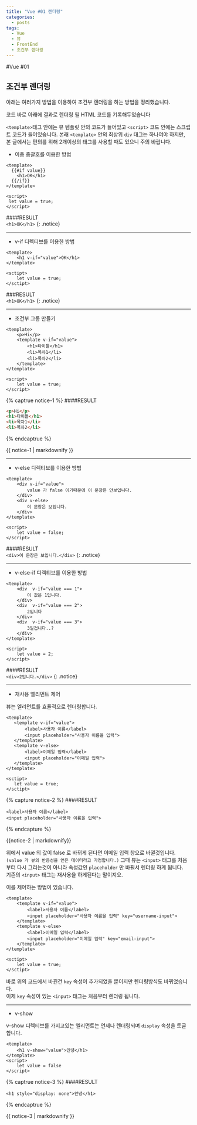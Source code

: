 ```yaml
---
title: "Vue #01 렌더링"
categories:
  - posts
tags:
  - Vue
  - 뷰
  - FrontEnd
  - 조건부 렌더링
---
```


#Vue #01

조건부 렌더링
----

 아래는 여러가지 방법을 이용하여 조건부 렌더링을 하는 방법을 정리했습니다.
 
 코드 바로 아래에 결과로 렌더링 될 HTML 코드를 기록해두었습니다

``<template>``태그 안에는 뷰 템플릿 안의 코드가 들어있고 
``<script>`` 코드 안에는 스크립트 코드가 들어있습니다.
 본래 ``<template>`` 안의 최상위 ``div`` 태그는 하나여야 
 하지만, 본 글에서는 편의를 위해 2개이상의 태그를 사용할 때도 있으니 주의 바랍니다.
 

 - 이중 중괄호를 이용한 방법

```vue
<template>
  {{#if value}}
    <h1>OK</h1>
  {{/if}}
</template>

<script>
 let value = true; 
</script>
```

####RESULT <br>``<h1>OK</h1>``
{: .notice}

---

- v-if 디렉티브를 이용한 방법

```vue
<template>
    <h1 v-if="value">OK</h1>
</template>

<sctipt>
    let value = true;
</sctipt>
```

###RESULT<br>``<h1>OK</h1>``
{: .notice}

---

- 조건부 그룹 만들기

```vue
<template>
    <p>Hi</p>
    <template v-if="value">
        <h1>타이틀</h1>
        <li>목차1</li>
        <li>목차2</li>
    </template>
</template>

<script>
    let value = true;
</script>
```


{% captrue notice-1 %}
####RESULT<br>
```html
<p>Hi</p> 
<h1>타이틀</h1>
<li>목차1</li>
<li>목차2</li>
```
{% endcaptrue %}

<div class="notice">{{ notice-1 | markdownify }}</div>

---

- v-else 디렉티브를 이용한 방법

```vue
<template>
    <div v-if="value">
        value 가 false 이기때문에 이 문장은 안보입니다.
    </div>
    <div v-else>
        이 문장은 보입니다.
    </div>
</template>

<script>
    let value = false;
</script>
```

####RESULT<br>``<div>이 문장은 보입니다.</div>``
{: .notice}

---

- v-else-if 디렉티브를 이용한 방법

```vue
<template>
    <div  v-if="value === 1">
        이 값은 1입니다.
    </div>
    <div  v-if="value === 2">
        2입니다
    </div>
    <div  v-if="value === 3">
        3일겁니다..?
    </div>
</template>

<script>
    let value = 2;
</script>
```

####RESULT<br>```<div>2입니다.</div>```
{: .notice}

---

- 재사용 엘리먼트 제어

 뷰는 엘리먼트를 효율적으로 렌더링합니다.
 
 ```vue
<template>
    <template v-if="value">
        <label>사용자 이름</label>
        <input placeholder="사용자 이름을 입력">
    </template>
    <template v-else>
        <label>이메일 입력</label>
        <input placeholder="이메일 입력">
    </template>
</template>

<sctipt>
    let value = true;
</sctipt>
```

{% capture notice-2 %}
####RESULT<br>
```vue
<label>사용자 이름</label>
<input placeholder="사용자 이름을 입력">
```
{% endcapture %}

<div class="notice">{{notice-2 | markdownify}}</div>

위에서 value 의 값이 false 로 바뀌게 된다면 이메일 입력 창으로 바뀔것입니다.<br>
```(value 가 뷰의 반응성을 얻은 데이터라고 가정합니다.)``` 그때 뷰는 ``<input>`` 태그를 처음부터 다시 그리는것이 아니라
속성값인 ``placeholder`` 만 바꿔서 렌더링 하게 됩니다.<br>
 기존의 ``<input>`` 태그는 재사용을 하게된다는 말이지요.

 이를 제어하는 방법이 있습니다.
 
```vue
<template>
    <template v-if="value">
        <label>사용자 이름</label>
        <input placeholder="사용자 이름을 입력" key="username-input">
    </template>
    <template v-else>
        <label>이메일 입력</label>
        <input placeholder="이메일 입력" key="email-input">
    </template>
</template>

<sctipt>
    let value = true;
</sctipt>
```

바로 위의 코드에서 바뀐건 ``key`` 속성이 추가되었을 뿐이지만 렌더링방식도 바뀌었습니다.<br>
이제 ``key`` 속성이 있는 ``<input>`` 태그는 처음부터 렌더링 됩니다.

---

- v-show 

v-show 디렉티브를 가지고있는 엘리먼트는 언제나 렌더링되며 ``display`` 속성을 토글합니다.

```vue
<template>
    <h1 v-show="value">안녕</h1>
</template>
<script>
    let value = false
</script>
```
{% captrue notice-3 %}
####RESULT<br>
```vue
<h1 style="display: none">안녕</h1>
```
{% endcaptrue %}

<div class="notice">{{ notice-3 | markdownify }}</div>

